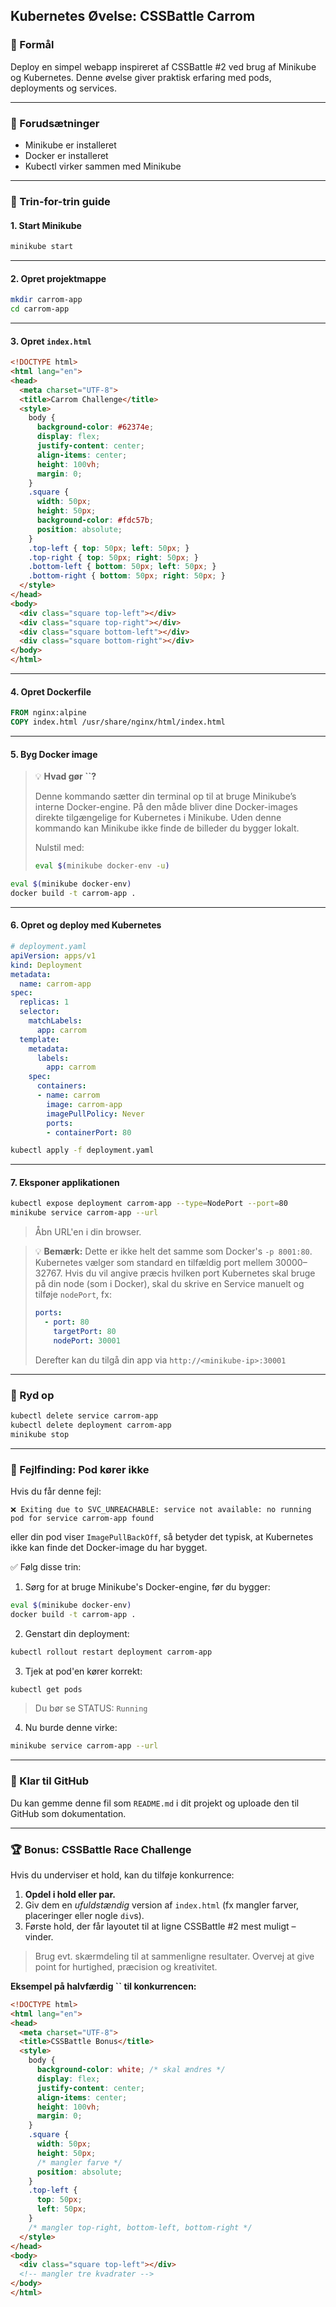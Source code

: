 ## Kubernetes Øvelse: CSSBattle Carrom

### 🌟 Formål

Deploy en simpel webapp inspireret af CSSBattle #2 ved brug af Minikube og Kubernetes. Denne øvelse giver praktisk erfaring med pods, deployments og services.

---

### 🔧 Forudsætninger

- Minikube er installeret
- Docker er installeret
- Kubectl virker sammen med Minikube

---

### 🔧 Trin-for-trin guide

#### 1. Start Minikube

```bash
minikube start
```

---

#### 2. Opret projektmappe

```bash
mkdir carrom-app
cd carrom-app
```

---

#### 3. Opret `index.html`

```html
<!DOCTYPE html>
<html lang="en">
<head>
  <meta charset="UTF-8">
  <title>Carrom Challenge</title>
  <style>
    body {
      background-color: #62374e;
      display: flex;
      justify-content: center;
      align-items: center;
      height: 100vh;
      margin: 0;
    }
    .square {
      width: 50px;
      height: 50px;
      background-color: #fdc57b;
      position: absolute;
    }
    .top-left { top: 50px; left: 50px; }
    .top-right { top: 50px; right: 50px; }
    .bottom-left { bottom: 50px; left: 50px; }
    .bottom-right { bottom: 50px; right: 50px; }
  </style>
</head>
<body>
  <div class="square top-left"></div>
  <div class="square top-right"></div>
  <div class="square bottom-left"></div>
  <div class="square bottom-right"></div>
</body>
</html>
```

---

#### 4. Opret Dockerfile

```Dockerfile
FROM nginx:alpine
COPY index.html /usr/share/nginx/html/index.html
```

---

#### 5. Byg Docker image

> 💡 **Hvad gør **``**?**
>
> Denne kommando sætter din terminal op til at bruge Minikube’s interne Docker-engine. På den måde bliver dine Docker-images direkte tilgængelige for Kubernetes i Minikube. Uden denne kommando kan Minikube ikke finde de billeder du bygger lokalt.
>
> Nulstil med:
>
> ```bash
> eval $(minikube docker-env -u)
> ```

```bash
eval $(minikube docker-env)
docker build -t carrom-app .
```

---

#### 6. Opret og deploy med Kubernetes

```yaml
# deployment.yaml
apiVersion: apps/v1
kind: Deployment
metadata:
  name: carrom-app
spec:
  replicas: 1
  selector:
    matchLabels:
      app: carrom
  template:
    metadata:
      labels:
        app: carrom
    spec:
      containers:
      - name: carrom
        image: carrom-app
        imagePullPolicy: Never
        ports:
        - containerPort: 80
```

```bash
kubectl apply -f deployment.yaml
```

---

#### 7. Eksponer applikationen

```bash
kubectl expose deployment carrom-app --type=NodePort --port=80
minikube service carrom-app --url
```

> Åbn URL'en i din browser.

> 💡 **Bemærk:** Dette er ikke helt det samme som Docker's `-p 8001:80`. Kubernetes vælger som standard en tilfældig port mellem 30000–32767. Hvis du vil angive præcis hvilken port Kubernetes skal bruge på din node (som i Docker), skal du skrive en Service manuelt og tilføje `nodePort`, fx:
>
> ```yaml
> ports:
>   - port: 80
>     targetPort: 80
>     nodePort: 30001
> ```
>
> Derefter kan du tilgå din app via `http://<minikube-ip>:30001`

---

### 🧽 Ryd op

```bash
kubectl delete service carrom-app
kubectl delete deployment carrom-app
minikube stop
```

---

### 🧯 Fejlfinding: Pod kører ikke

Hvis du får denne fejl:

```
❌ Exiting due to SVC_UNREACHABLE: service not available: no running pod for service carrom-app found
```

eller din pod viser `ImagePullBackOff`, så betyder det typisk, at Kubernetes ikke kan finde det Docker-image du har bygget.

✅ Følg disse trin:

1. Sørg for at bruge Minikube's Docker-engine, før du bygger:

```bash
eval $(minikube docker-env)
docker build -t carrom-app .
```

2. Genstart din deployment:

```bash
kubectl rollout restart deployment carrom-app
```

3. Tjek at pod'en kører korrekt:

```bash
kubectl get pods
```

> Du bør se STATUS: `Running`

4. Nu burde denne virke:

```bash
minikube service carrom-app --url
```

---

### 🚀 Klar til GitHub

Du kan gemme denne fil som `README.md` i dit projekt og uploade den til GitHub som dokumentation.

---

### 🏆 Bonus: CSSBattle Race Challenge

Hvis du underviser et hold, kan du tilføje konkurrence:

1. **Opdel i hold eller par.**
2. Giv dem en *ufuldstændig* version af `index.html` (fx mangler farver, placeringer eller nogle `div`s).
3. Første hold, der får layoutet til at ligne CSSBattle #2 mest muligt – vinder.

> Brug evt. skærmdeling til at sammenligne resultater. Overvej at give point for hurtighed, præcision og kreativitet.

**Eksempel på halvfærdig **``** til konkurrencen:**

```html
<!DOCTYPE html>
<html lang="en">
<head>
  <meta charset="UTF-8">
  <title>CSSBattle Bonus</title>
  <style>
    body {
      background-color: white; /* skal ændres */
      display: flex;
      justify-content: center;
      align-items: center;
      height: 100vh;
      margin: 0;
    }
    .square {
      width: 50px;
      height: 50px;
      /* mangler farve */
      position: absolute;
    }
    .top-left {
      top: 50px;
      left: 50px;
    }
    /* mangler top-right, bottom-left, bottom-right */
  </style>
</head>
<body>
  <div class="square top-left"></div>
  <!-- mangler tre kvadrater -->
</body>
</html>
```

